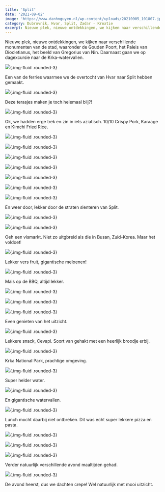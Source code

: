 ```yaml
---
title: 'Split'
date: '2021-09-02'
image: 'https://www.danhnguyen.nl/wp-content/uploads/20210905_101807.jpg'
category: Dubrovnik, Hvar, Split, Zadar - Kroatie
excerpt: Nieuwe plek, nieuwe ontdekkingen, we kijken naar verschillende monumenten van de stad, waaronder de Gouden Poort, het Paleis van Diocletianus, het beeld van Gregorius van Nin. Daarnaast gaan we op dagexcursie naar de Krka-watervallen.
---
```


Nieuwe plek, nieuwe ontdekkingen, we kijken naar verschillende monumenten van de stad, waaronder de Gouden Poort, het Paleis van Diocletianus, het beeld van Gregorius van Nin. Daarnaast gaan we op dagexcursie naar de Krka-watervallen.

![](https://www.danhnguyen.nl/wp-content/uploads/20210902_113721.jpg){.img-fluid .rounded-3}

Een van de ferries waarmee we de overtocht van Hvar naar Split hebben gemaakt.

![](https://www.danhnguyen.nl/wp-content/uploads/20210902_121658.jpg){.img-fluid .rounded-3}

Deze terasjes maken je toch helemaal blij?!

![](https://www.danhnguyen.nl/wp-content/uploads/20210902_122801.jpg){.img-fluid .rounded-3}

Ok, we hadden erge trek en zin in iets aziatisch. 10/10 Crispy Pork, Karaage en Kimchi Fried Rice.

![](https://www.danhnguyen.nl/wp-content/uploads/20210902_183850.jpg){.img-fluid .rounded-3}

![](https://www.danhnguyen.nl/wp-content/uploads/20210902_184733.jpg){.img-fluid .rounded-3}

![](https://www.danhnguyen.nl/wp-content/uploads/20210903_113528.jpg){.img-fluid .rounded-3}

![](https://www.danhnguyen.nl/wp-content/uploads/20210903_135044.jpg){.img-fluid .rounded-3}

![](https://www.danhnguyen.nl/wp-content/uploads/20210903_190926.jpg){.img-fluid .rounded-3}

![](https://www.danhnguyen.nl/wp-content/uploads/IMG_0824.jpg){.img-fluid .rounded-3}

![](https://www.danhnguyen.nl/wp-content/uploads/IMG_1063.jpg){.img-fluid .rounded-3}

En weer door, lekker door de straten slenteren van Split.

![](https://www.danhnguyen.nl/wp-content/uploads/20210904_081213.jpg){.img-fluid .rounded-3}

![](https://www.danhnguyen.nl/wp-content/uploads/20210904_081221.jpg){.img-fluid .rounded-3}

Oeh een vismarkt. Niet zo uitgbreid als die in Busan, Zuid-Korea. Maar het voldoet!

![](https://www.danhnguyen.nl/wp-content/uploads/IMG_0888.jpg){.img-fluid .rounded-3}

Lekker vers fruit, gigantische meloenen!

![](https://www.danhnguyen.nl/wp-content/uploads/IMG_0862.jpg){.img-fluid .rounded-3}

Mais op de BBQ, altijd lekker.

![](https://www.danhnguyen.nl/wp-content/uploads/20210904_102535.jpg){.img-fluid .rounded-3}

![](https://www.danhnguyen.nl/wp-content/uploads/20210904_102337.jpg){.img-fluid .rounded-3}

![](https://www.danhnguyen.nl/wp-content/uploads/20210904_110220.jpg){.img-fluid .rounded-3}

Even genieten van het uitzicht.

![](https://www.danhnguyen.nl/wp-content/uploads/20210904_121029.jpg){.img-fluid .rounded-3}

Lekkere snack, Cevapi. Soort van gehakt met een heerlijk broodje erbij.

![](https://www.danhnguyen.nl/wp-content/uploads/20210905_101807.jpg){.img-fluid .rounded-3}

Krka National Park, prachtige omgeving.

![](https://www.danhnguyen.nl/wp-content/uploads/20210905_101540.jpg){.img-fluid .rounded-3}

Super helder water.

![](https://www.danhnguyen.nl/wp-content/uploads/20210905_113328.jpg){.img-fluid .rounded-3}

En gigantische watervallen.

![](https://www.danhnguyen.nl/wp-content/uploads/20210905_140648.jpg){.img-fluid .rounded-3}

Lunch mocht daarbij niet ontbreken. Dit was echt super lekkere pizza en pasta.

![](https://www.danhnguyen.nl/wp-content/uploads/20210903_131110.jpg){.img-fluid .rounded-3}

![](https://www.danhnguyen.nl/wp-content/uploads/20210904_172206.jpg){.img-fluid .rounded-3}

![](https://www.danhnguyen.nl/wp-content/uploads/20210905_185931.jpg){.img-fluid .rounded-3}

Verder natuurlijk verschillende avond maaltijden gehad.

![](https://www.danhnguyen.nl/wp-content/uploads/20210902_190910.jpg){.img-fluid .rounded-3}

De avond heerst, dus we dachten crepe! Wel natuurlijk met mooi uitzicht.
